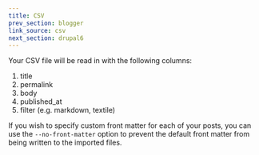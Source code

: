 ```yaml
---
title: CSV
prev_section: blogger
link_source: csv
next_section: drupal6
---
```


Your CSV file will be read in with the following columns:

1. title
2. permalink
3. body
4. published_at
5. filter (e.g. markdown, textile)

If you wish to specify custom front matter for each of your posts, you can use
the `--no-front-matter` option to prevent the default front matter from being
written to the imported files.
